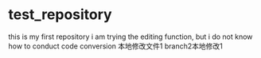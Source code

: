 # test_repository
this is my first repository
i am trying the editing function, but i do not know how to conduct code conversion
本地修改文件1
branch2本地修改1